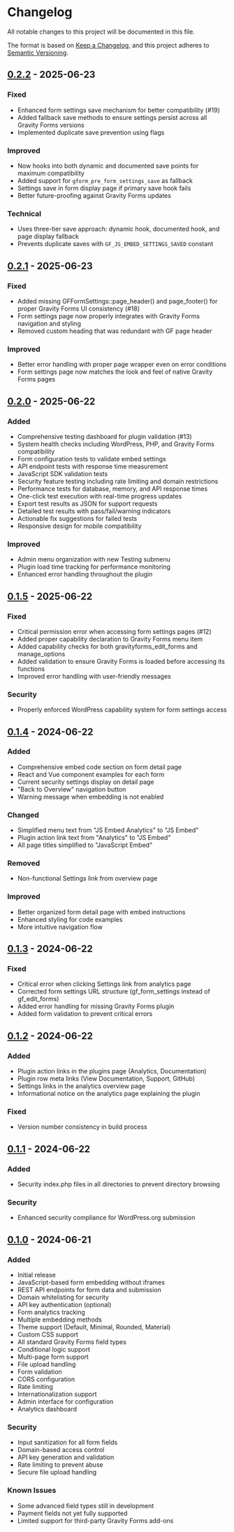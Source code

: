 # Changelog

All notable changes to this project will be documented in this file.

The format is based on [Keep a Changelog](https://keepachangelog.com/en/1.0.0/),
and this project adheres to [Semantic Versioning](https://semver.org/spec/v2.0.0.html).

## [0.2.2] - 2025-06-23

### Fixed
- Enhanced form settings save mechanism for better compatibility (#19)
- Added fallback save methods to ensure settings persist across all Gravity Forms versions
- Implemented duplicate save prevention using flags

### Improved
- Now hooks into both dynamic and documented save points for maximum compatibility
- Added support for `gform_pre_form_settings_save` as fallback
- Settings save in form display page if primary save hook fails
- Better future-proofing against Gravity Forms updates

### Technical
- Uses three-tier save approach: dynamic hook, documented hook, and page display fallback
- Prevents duplicate saves with `GF_JS_EMBED_SETTINGS_SAVED` constant

## [0.2.1] - 2025-06-23

### Fixed
- Added missing GFFormSettings::page_header() and page_footer() for proper Gravity Forms UI consistency (#18)
- Form settings page now properly integrates with Gravity Forms navigation and styling
- Removed custom heading that was redundant with GF page header

### Improved
- Better error handling with proper page wrapper even on error conditions
- Form settings page now matches the look and feel of native Gravity Forms pages

## [0.2.0] - 2025-06-22

### Added
- Comprehensive testing dashboard for plugin validation (#13)
- System health checks including WordPress, PHP, and Gravity Forms compatibility
- Form configuration tests to validate embed settings
- API endpoint tests with response time measurement
- JavaScript SDK validation tests
- Security feature testing including rate limiting and domain restrictions
- Performance tests for database, memory, and API response times
- One-click test execution with real-time progress updates
- Export test results as JSON for support requests
- Detailed test results with pass/fail/warning indicators
- Actionable fix suggestions for failed tests
- Responsive design for mobile compatibility

### Improved
- Admin menu organization with new Testing submenu
- Plugin load time tracking for performance monitoring
- Enhanced error handling throughout the plugin

## [0.1.5] - 2025-06-22

### Fixed
- Critical permission error when accessing form settings pages (#12)
- Added proper capability declaration to Gravity Forms menu item
- Added capability checks for both gravityforms_edit_forms and manage_options
- Added validation to ensure Gravity Forms is loaded before accessing its functions
- Improved error handling with user-friendly messages

### Security
- Properly enforced WordPress capability system for form settings access

## [0.1.4] - 2024-06-22

### Added
- Comprehensive embed code section on form detail page
- React and Vue component examples for each form
- Current security settings display on detail page
- "Back to Overview" navigation button
- Warning message when embedding is not enabled

### Changed
- Simplified menu text from "JS Embed Analytics" to "JS Embed"
- Plugin action link text from "Analytics" to "JS Embed"
- All page titles simplified to "JavaScript Embed"

### Removed
- Non-functional Settings link from overview page

### Improved
- Better organized form detail page with embed instructions
- Enhanced styling for code examples
- More intuitive navigation flow

## [0.1.3] - 2024-06-22

### Fixed
- Critical error when clicking Settings link from analytics page
- Corrected form settings URL structure (gf_form_settings instead of gf_edit_forms)
- Added error handling for missing Gravity Forms plugin
- Added form validation to prevent critical errors

## [0.1.2] - 2024-06-22

### Added
- Plugin action links in the plugins page (Analytics, Documentation)
- Plugin row meta links (View Documentation, Support, GitHub)
- Settings links in the analytics overview page
- Informational notice on the analytics page explaining the plugin

### Fixed
- Version number consistency in build process

## [0.1.1] - 2024-06-22

### Added
- Security index.php files in all directories to prevent directory browsing

### Security
- Enhanced security compliance for WordPress.org submission

## [0.1.0] - 2024-06-21

### Added
- Initial release
- JavaScript-based form embedding without iframes
- REST API endpoints for form data and submission
- Domain whitelisting for security
- API key authentication (optional)
- Form analytics tracking
- Multiple embedding methods
- Theme support (Default, Minimal, Rounded, Material)
- Custom CSS support
- All standard Gravity Forms field types
- Conditional logic support
- Multi-page form support
- File upload handling
- Form validation
- CORS configuration
- Rate limiting
- Internationalization support
- Admin interface for configuration
- Analytics dashboard

### Security
- Input sanitization for all form fields
- Domain-based access control
- API key generation and validation
- Rate limiting to prevent abuse
- Secure file upload handling

### Known Issues
- Some advanced field types still in development
- Payment fields not yet fully supported
- Limited support for third-party Gravity Forms add-ons

[0.2.2]: https://github.com/jezweb/js-gravity-forms-embed/compare/v0.2.1...v0.2.2
[0.2.1]: https://github.com/jezweb/js-gravity-forms-embed/compare/v0.2.0...v0.2.1
[0.2.0]: https://github.com/jezweb/js-gravity-forms-embed/compare/v0.1.5...v0.2.0
[0.1.5]: https://github.com/jezweb/js-gravity-forms-embed/compare/v0.1.4...v0.1.5
[0.1.4]: https://github.com/jezweb/js-gravity-forms-embed/compare/v0.1.3...v0.1.4
[0.1.3]: https://github.com/jezweb/js-gravity-forms-embed/compare/v0.1.2...v0.1.3
[0.1.2]: https://github.com/jezweb/js-gravity-forms-embed/compare/v0.1.1...v0.1.2
[0.1.1]: https://github.com/jezweb/js-gravity-forms-embed/compare/v0.1.0...v0.1.1
[0.1.0]: https://github.com/jezweb/js-gravity-forms-embed/releases/tag/v0.1.0